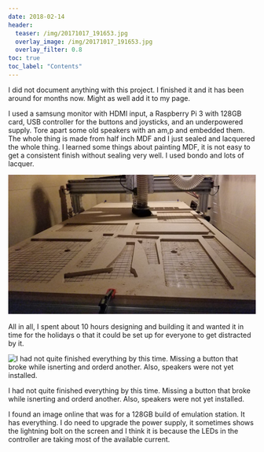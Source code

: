 ```yaml
---
date: 2018-02-14
header:
  teaser: /img/20171017_191653.jpg
  overlay_image: /img/20171017_191653.jpg
  overlay_filter: 0.8
toc: true
toc_label: "Contents"
--- 
```

I did not document anything with this project. I finished it and it has been
around for months now. Might as well add it to my page.

I used a samsung monitor with HDMI input, a Raspberry Pi 3 with 128GB card,
USB controller for the buttons and joysticks, and an underpowered supply. Tore
apart some old speakers with an am,p and embedded them. The whole thing is
made from half inch MDF and I just sealed and lacquered the whole thing. I
learned some things about painting MDF, it is not easy to get a consistent
finish without sealing very well. I used bondo and lots of lacquer.

![20171017_191653.jpg](/img/20171017_191653.jpg)

All in all, I spent about 10 hours designing and building it and wanted it in
time for the holidays o that it could be set up for everyone to get distracted
by it.

![I had not quite finished everything by this time. Missing a button that
broke while isnerting and orderd another. Also, speakers were not yet
installed.&nbsp;](/img/20171022_153736.jpg)

I had not quite finished everything by this time. Missing a button that broke
while isnerting and orderd another. Also, speakers were not yet installed.

I found an image online that was for a 128GB build of emulation station. It
has everything. I do need to upgrade the power supply, it sometimes shows the
lightning bolt on the screen and I think it is because the LEDs in the
controller are taking most of the available current.

